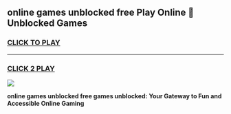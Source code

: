 
## online games unblocked free Play Online 👋 Unblocked Games
<h3>
<a href="https://premium.freeplayer.one?title=online_games_unblocked_free&ref=19F">CLICK TO PLAY</a></h3>
<hr>

<h3>
<a href="https://premium.freeplayer.one?title=online_games_unblocked_free&ref=19F">CLICK 2 PLAY</a>
  
</h3>

<a href="https://premium.freeplayer.one?title=online_games_unblocked_free&ref=19F"><img src="https://clearcache.store/games.png"></a>


**online games unblocked free games unblocked: Your Gateway to Fun and Accessible Online Gaming**
